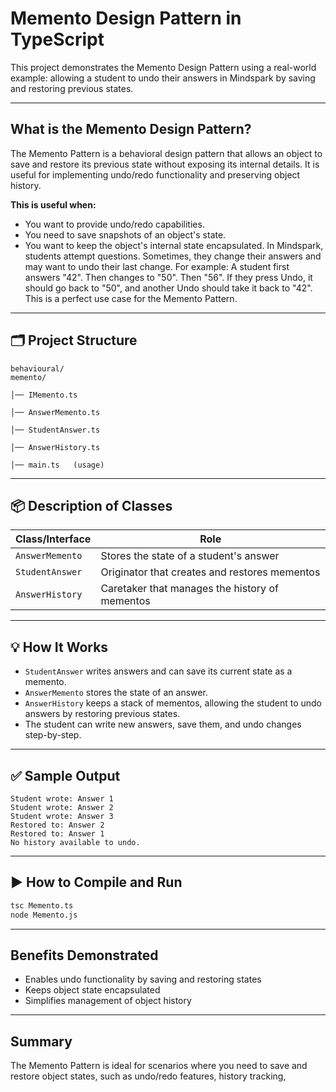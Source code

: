 # Memento Design Pattern in TypeScript

This project demonstrates the Memento Design Pattern using a real-world example: allowing a student to undo their answers in Mindspark by saving and restoring previous states.

---

## What is the Memento Design Pattern?

The Memento Pattern is a behavioral design pattern that allows an object to save and restore its previous state without exposing its internal details. It is useful for implementing undo/redo functionality and preserving object history.

**This is useful when:**
- You want to provide undo/redo capabilities.
- You need to save snapshots of an object's state.
- You want to keep the object's internal state encapsulated.
In Mindspark, students attempt questions. Sometimes, they change their answers and may want to undo their last change.
For example:
A student first answers "42".
Then changes to "50".
Then "56".
If they press Undo, it should go back to "50", and another Undo should take it back to "42".
This is a perfect use case for the Memento Pattern.

---

## 🗂️ Project Structure

```
behavioural/
memento/

│── IMemento.ts

│── AnswerMemento.ts

│── StudentAnswer.ts

│── AnswerHistory.ts

│── main.ts   (usage)
```

---

## 📦 Description of Classes

| Class/Interface      | Role                                                      |
|----------------------|-----------------------------------------------------------|
| `AnswerMemento`      | Stores the state of a student's answer                    |
| `StudentAnswer`      | Originator that creates and restores mementos             |
| `AnswerHistory`      | Caretaker that manages the history of mementos            |

---

## 💡 How It Works

- `StudentAnswer` writes answers and can save its current state as a memento.
- `AnswerMemento` stores the state of an answer.
- `AnswerHistory` keeps a stack of mementos, allowing the student to undo answers by restoring previous states.
- The student can write new answers, save them, and undo changes step-by-step.

---

## ✅ Sample Output

```
Student wrote: Answer 1
Student wrote: Answer 2
Student wrote: Answer 3
Restored to: Answer 2
Restored to: Answer 1
No history available to undo.
```

---

## ▶️ How to Compile and Run

```sh
tsc Memento.ts
node Memento.js
```

---

## Benefits Demonstrated

- Enables undo functionality by saving and restoring states
- Keeps object state encapsulated
- Simplifies management of object history

---

## Summary

The Memento Pattern is ideal for scenarios where you need to save and restore object states, such as undo/redo features, history tracking,